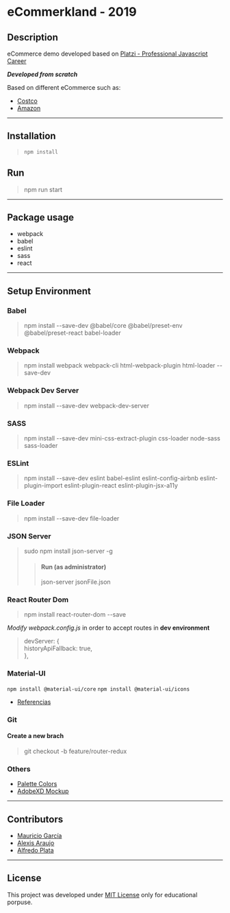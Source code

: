 # eCommerkland - 2019

## Description

eCommerce demo developed based on [Platzi - Professional Javascript Career](https://platzi.com/clases/1711-escuela-de-javascript/22875-e-commerce/)

**_Developed from scratch_**

Based on different eCommerce such as:

- [Costco](costco.com.mx)
- [Amazon](amazon.com.mx)

---

## Installation

> ```
> npm install
> ```

## Run

> npm run start

---

## Package usage

- webpack
- babel
- eslint
- sass
- react

---

## Setup Environment

### Babel

> npm install --save-dev @babel/core @babel/preset-env @babel/preset-react babel-loader

### Webpack

> npm install webpack webpack-cli html-webpack-plugin html-loader --save-dev

### Webpack Dev Server

> npm install --save-dev webpack-dev-server

### SASS

> npm install --save-dev mini-css-extract-plugin css-loader node-sass sass-loader

### ESLint

> npm install --save-dev eslint babel-eslint eslint-config-airbnb eslint-plugin-import eslint-plugin-react eslint-plugin-jsx-a11y

### File Loader

> npm install --save-dev file-loader

### JSON Server

> sudo npm install json-server -g
>
> > #### Run (as administrator)
> >
> > json-server jsonFile.json

### React Router Dom

> npm install react-router-dom --save

_Modify webpack.config.js_ in order to accept routes in **dev environment**

> devServer: {  
>  historyApiFallback: true,  
> },

### Material-UI

`npm install @material-ui/core`
`npm install @material-ui/icons`

- [Referencias](https://material-ui.com/es/getting-started/installation/)

### Git

#### Create a new brach

> git checkout -b feature/router-redux

### Others

- [Palette Colors](COLORS.md)
- [AdobeXD Mockup]()

---

## Contributors

- [Mauricio García](mau2099.dev)
- [Alexis Araujo](alexisaraujo.com/)
- [Alfredo Plata](https://github.com/alfredo15)

---

## License

This project was developed under [MIT License](License) only for educational porpuse.
